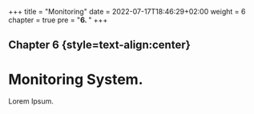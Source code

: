 +++
title = "Monitoring"
date = 2022-07-17T18:46:29+02:00
weight = 6
chapter = true
pre = "<b>6. </b>"
+++

## Chapter 6 {style=text-align:center}

# Monitoring System.

Lorem Ipsum.